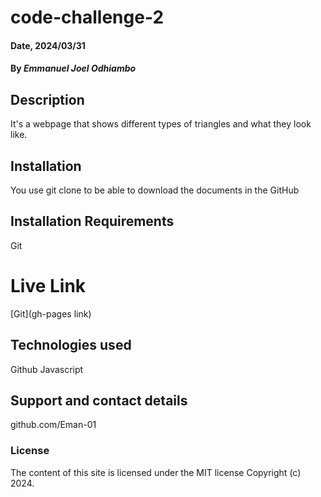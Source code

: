 # code-challenge-2

#### Date, 2024/03/31

#### By *Emmanuel Joel Odhiambo*

## Description
It's a webpage that shows different types of triangles and what they look like.

## Installation
You use git clone to be able to download the documents in the GitHub

## Installation Requirements
Git


# Live Link
[Git](gh-pages link)

## Technologies used
Github
Javascript

## Support and contact details
github.com/Eman-01

### License
The content of this site is licensed under the MIT license
Copyright (c) 2024.

